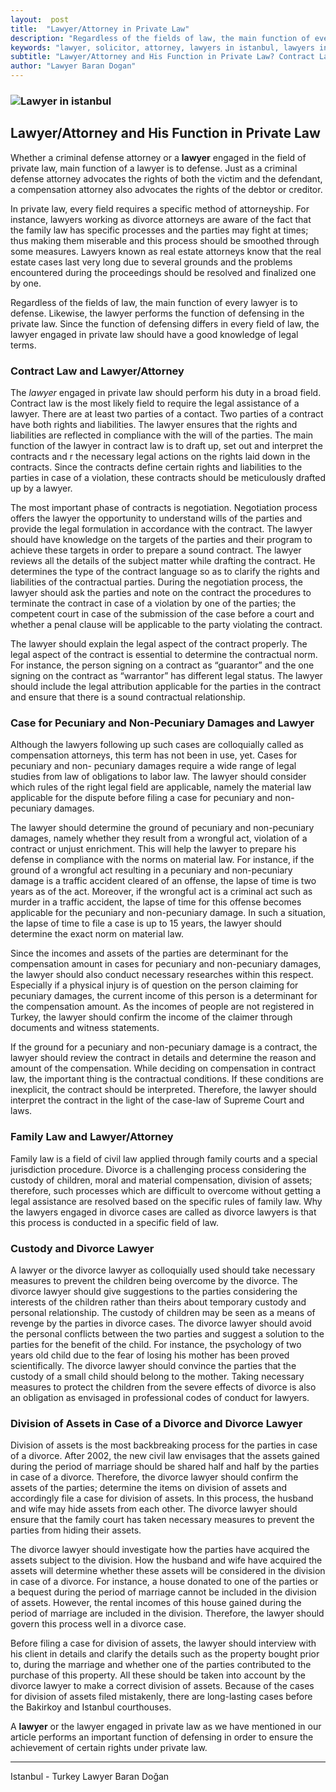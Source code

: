 ```yaml
---
layout:  post
title:  "Lawyer/Attorney in Private Law"
description: "Regardless of the fields of law, the main function of every lawyer is to defense. Likewise, the lawyer performs the function of defensing in the private law. Since the function of defensing differs in every field of law, the lawyer engaged in private law should have a good knowledge of legal terms. In Turkey most of the lawyers/attorneys practice in Istanbul city"
keywords: "lawyer, solicitor, attorney, lawyers in istanbul, lawyers in turkey, attorney at law in istanbul, attorney in turkey, law office, law firm"
subtitle: "Lawyer/Attorney and His Function in Private Law? Contract Law and Lawyer/Attorney, Case for Pecuniary and Non-Pecuniary Damages and Lawyer, Family Law and Lawyer/Attorney  "
author: "Lawyer Baran Dogan"
---
```


### ![Lawyer in istanbul](https://camo.githubusercontent.com/13373406ebef2b73501526673f46a6e545df1173/687474703a2f2f692e68697a6c69726573696d2e636f6d2f47527a4150762e6a7067 "Lawyer in Turkey")



## Lawyer/Attorney and His Function in Private Law 

Whether a criminal defense attorney or a **lawyer** engaged in the field of private law, main function of a lawyer is to defense. Just as a criminal defense attorney advocates the rights of both the victim and the defendant, a compensation attorney also advocates the rights of the debtor or creditor. 

In private law, every field requires a specific method of attorneyship. For instance, lawyers working as divorce attorneys are aware of the fact that the family law has specific processes and the parties may fight at times; thus making them miserable and this process should be smoothed through some measures. Lawyers known as real estate attorneys know that the real estate cases last very long due to several grounds and the problems encountered during the proceedings should be resolved and finalized one by one. 

Regardless of the fields of law, the main function of every lawyer is to defense. Likewise, the lawyer performs the function of defensing in the private law. Since the function of defensing differs in every field of law, the lawyer engaged in private law should have a good knowledge of legal terms. 

### Contract Law and Lawyer/Attorney

The *lawyer* engaged in private law should perform his duty in a broad field. Contract law is the most likely field to require the legal assistance of a lawyer. There are at least two parties of a contact. Two parties of a contract have both rights and liabilities. The lawyer ensures that the rights and liabilities are reflected in compliance with the will of the parties. The main function of the lawyer in contract law is to draft up, set out and interpret the contracts and r the necessary legal actions on the rights laid down in the contracts. Since the contracts define certain rights and liabilities to the parties in case of a violation, these contracts should be meticulously drafted up by a lawyer.

The most important phase of contracts is negotiation. Negotiation process offers the lawyer the opportunity to understand wills of the parties and provide the legal formulation in accordance with the contract. The lawyer should have knowledge on the targets of the parties and their program to achieve these targets in order to prepare a sound contract. The lawyer reviews all the details of the subject matter while drafting the contract. He determines the type of the contract language so as to clarify the rights and liabilities of the contractual parties. During the negotiation process, the lawyer should ask the parties and note on the contract the procedures to terminate the contract in case of a violation by one of the parties; the competent court in case of the submission of the case before a court and whether a penal clause will be applicable to the party violating the contract. 

The lawyer should explain the legal aspect of the contract properly. The legal aspect of the contract is essential to determine the contractual norm. For instance, the person signing on a contract as “guarantor” and the one signing on the contract as “warrantor” has different legal status. The lawyer should include the legal attribution applicable for the parties in the contract and ensure that there is a sound contractual relationship. 

### Case for Pecuniary and Non-Pecuniary Damages and Lawyer 

Although the lawyers following up such cases are colloquially called as compensation attorneys, this term has not been in use, yet. Cases for pecuniary and non- pecuniary damages require a wide range of legal studies from law of obligations to labor law. The lawyer should consider which rules of the right legal field are applicable, namely the material law applicable for the dispute before filing a case for pecuniary and non-pecuniary damages. 

The lawyer should determine the ground of pecuniary and non-pecuniary damages, namely whether they result from a wrongful act, violation of a contract or unjust enrichment. This will help the lawyer to prepare his defense in compliance with the norms on material law. For instance, if the ground of a wrongful act resulting in a pecuniary and non-pecuniary damage is a traffic accident cleared of an offense, the lapse of time is two years as of the act. Moreover, if the wrongful act is a criminal act such as murder in a traffic accident, the lapse of time for this offense becomes applicable for the pecuniary and non-pecuniary damage. In such a situation, the lapse of time to file a case is up to 15 years, the lawyer should determine the exact norm on material law.  

Since the incomes and assets of the parties are determinant for the compensation amount in cases for pecuniary and non-pecuniary damages, the lawyer should also conduct necessary researches within this respect. Especially if a physical injury is of question on the person claiming for pecuniary damages, the current income of this person is a determinant for the compensation amount. As the incomes of people are not registered in Turkey, the lawyer should confirm the income of the claimer through documents and witness statements.  

If the ground for a pecuniary and non-pecuniary damage is a contract, the lawyer should review the contract in details and determine the reason and amount of the compensation. While deciding on compensation in contract law, the important thing is the contractual conditions. If these conditions are inexplicit, the contract should be interpreted. Therefore, the lawyer should interpret the contract in the light of the case-law of Supreme Court and laws. 

### Family Law and Lawyer/Attorney 

Family law is a field of civil law applied through family courts and a special jurisdiction procedure. Divorce is a challenging process considering the custody of children, moral and material compensation, division of assets; therefore, such processes which are difficult to overcome without getting a legal assistance are resolved based on the specific rules of family law. Why the lawyers engaged in divorce cases are called as divorce lawyers is that this process is conducted in a specific field of law. 

### Custody and Divorce Lawyer 

A lawyer or the divorce lawyer as colloquially used should take necessary measures to prevent the children being overcome by the divorce. The divorce lawyer should give suggestions to the parties considering the interests of the children rather than theirs about temporary custody and personal relationship. The custody of children may be seen as a means of revenge by the parties in divorce cases. The divorce lawyer should avoid the personal conflicts between the two parties and suggest a solution to the parties for the benefit of the child. For instance, the psychology of two years old child due to the fear of losing his mother has been proved scientifically. The divorce lawyer should convince the parties that the custody of a small child should belong to the mother. Taking necessary measures to protect the children from the severe effects of divorce is also an obligation as envisaged in professional codes of conduct for lawyers. 

### Division of Assets in Case of a Divorce and Divorce Lawyer 

Division of assets is the most backbreaking process for the parties in case of a divorce. After 2002, the new civil law envisages that the assets gained during the period of marriage should be shared half and half by the parties in case of a divorce. Therefore, the divorce lawyer should confirm the assets of the parties; determine the items on division of assets and accordingly file a case for division of assets. In this process, the husband and wife may hide assets from each other. The divorce lawyer should ensure that the family court has taken necessary measures to prevent the parties from hiding their assets. 

The divorce lawyer should investigate how the parties have acquired the assets subject to the division. How the husband and wife have acquired the assets will determine whether these assets will be considered in the division in case of a divorce. For instance, a house donated to one of the parties or a bequest during the period of marriage cannot be included in the division of assets. However, the rental incomes of this house gained during the period of marriage are included in the division. Therefore, the lawyer should govern this process well in a divorce case. 

Before filing a case for division of assets, the lawyer should interview with his client in details and clarify the details such as the property bought prior to, during the marriage and whether one of the parties contributed to the purchase of this property. All these should be taken into account by the divorce lawyer to make a correct division of assets. Because of the cases for division of assets filed mistakenly, there are long-lasting cases before the Bakirkoy and Istanbul courthouses. 

A **lawyer** or the lawyer engaged in private law as we have mentioned in our article performs an important function of defensing in order to ensure the achievement of certain rights under private law. 


______________________________________________________________________________________________________________________________________

Istanbul - Turkey Lawyer Baran Doğan 


